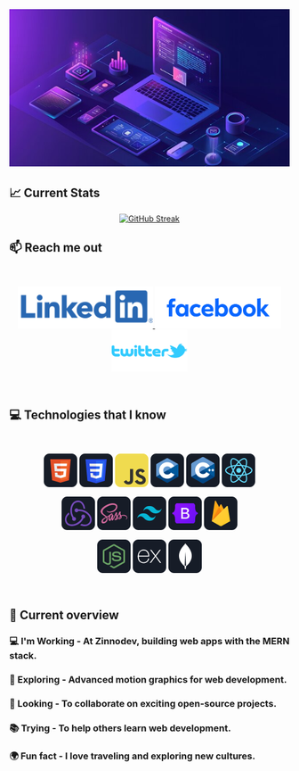 <a align='center' href="https://www.facebook.com/sazzad.hossen19/">
<img src="https://github.com/67sazzadhossen/67sazzadhossen/blob/main/assets/image.png?raw=true" />
</a>

## :chart_with_upwards_trend: Current Stats
<p align='center'>
<a href="https://git.io/streak-stats"><img src="https://github-readme-streak-stats.herokuapp.com?user=67sazzadhossen&theme=transparent" alt="GitHub Streak" /></a>
</p>


## :mailbox: Reach me out

<br />

<p align="center">
  <a href="https://www.linkedin.com/in/67sazzadhossen">
    <img height="75" src="https://github.com/67sazzadhossen/67sazzadhossen/blob/main/assets/linkedin.png?raw=true">
  </a>
  <a href="https://www.facebook.com/sazzad.hossen19">
    <img height="75" src="https://raw.githubusercontent.com/67sazzadhossen/67sazzadhossen/351497f477244f3647a82b8bb37d66326cdc45f9/assets/facebook.svg">
  </a>
  <a href="https://twitter.com/sazzadhossen010">
    <img height="75" src="https://github.com/67sazzadhossen/67sazzadhossen/blob/main/assets/twitter.png?raw=true">
  </a>
</p>


<br />


## :computer: Technologies that I know

<br>
<p align="center">
<img src="https://github.com/67sazzadhossen/67sazzadhossen/blob/main/assets/icons/HTML.png?raw=true"/>
<img src="https://github.com/67sazzadhossen/67sazzadhossen/blob/main/assets/icons/css.png?raw=true"/>
<img src="https://github.com/67sazzadhossen/67sazzadhossen/blob/main/assets/icons/JavaScript.png?raw=true"/>
<img src="https://github.com/67sazzadhossen/67sazzadhossen/blob/main/assets/icons/c.png?raw=true"/>
<img src="https://github.com/67sazzadhossen/67sazzadhossen/blob/main/assets/icons/cpp.png?raw=true"/>
<img src="https://github.com/67sazzadhossen/67sazzadhossen/blob/main/assets/icons/react.png?raw=true"/>
</p>
<p align="center">
<img src="https://github.com/67sazzadhossen/67sazzadhossen/blob/main/assets/icons/redux.png?raw=true"/>
<img src="https://github.com/67sazzadhossen/67sazzadhossen/blob/main/assets/icons/sass.png?raw=true"/>
<img src="https://github.com/67sazzadhossen/67sazzadhossen/blob/main/assets/icons/tailwind.png?raw=true"/>
<img src="https://github.com/67sazzadhossen/67sazzadhossen/blob/main/assets/icons/Bootsrap.png?raw=true"/>
<img src="https://github.com/67sazzadhossen/67sazzadhossen/blob/main/assets/icons/firebase.png?raw=true"/>
</p>
<p align="center">
<img src="https://github.com/67sazzadhossen/67sazzadhossen/blob/main/assets/icons/node.png?raw=true"/>
<img src="https://github.com/67sazzadhossen/67sazzadhossen/blob/main/assets/icons/express.png?raw=true"/>
<img src="https://github.com/67sazzadhossen/67sazzadhossen/blob/main/assets/icons/mongo.png?raw=true"/>
</p>
<br/>



## :eyes: Current overview

<!-- <div align="left">
<a href="https://app.daily.dev/mir"><img align="right" src="https://github.com/mir-hussain/mir-hussain/blob/main/devcard.svg" width="200" alt="Mir Hussain's Dev Card"/></a>
</div> -->

### 💻 I'm Working - At Zinnodev, building web apps with the MERN stack.
### 🎨 Exploring - Advanced motion graphics for web development.
### 🤝 Looking - To collaborate on exciting open-source projects.
### 📚 Trying - To help others learn web development.
### 🌍 Fun fact - I love traveling and exploring new cultures.

